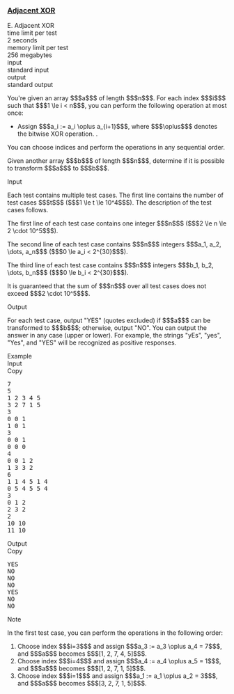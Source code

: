 <h3><a href="https://codeforces.com/contest/2131/problem/E" target="_blank" rel="noopener noreferrer">Adjacent XOR</a></h3>

<div class="header"><div class="title">E. Adjacent XOR</div><div class="time-limit"><div class="property-title">time limit per test</div>2 seconds</div><div class="memory-limit"><div class="property-title">memory limit per test</div>256 megabytes</div><div class="input-file input-standard"><div class="property-title">input</div>standard input</div><div class="output-file output-standard"><div class="property-title">output</div>standard output</div></div><div><p>  </p><p>You're given an array $$$a$$$ of length $$$n$$$. For each index $$$i$$$ such that $$$1 \le i < n$$$, you can perform the following operation <span class="tex-font-style-bf">at most once</span>:</p><ul> <li> Assign $$$a_i := a_i \oplus a_{i+1}$$$, where $$$\oplus$$$ denotes the <a>bitwise XOR operation</a>. . </li></ul><p>You can choose indices and perform the operations in any sequential order.</p><p>Given another array $$$b$$$ of length $$$n$$$, determine if it is possible to transform $$$a$$$ to $$$b$$$.</p></div><div class="input-specification"><div class="section-title">Input</div><p>Each test contains multiple test cases. The first line contains the number of test cases $$$t$$$ ($$$1 \le t \le 10^4$$$). The description of the test cases follows. </p><p>The first line of each test case contains one integer $$$n$$$ ($$$2 \le n \le 2 \cdot 10^5$$$).</p><p>The second line of each test case contains $$$n$$$ integers $$$a_1, a_2, \dots, a_n$$$ ($$$0 \le a_i < 2^{30}$$$).</p><p>The third line of each test case contains $$$n$$$ integers $$$b_1, b_2, \dots, b_n$$$ ($$$0 \le b_i < 2^{30}$$$).</p><p>It is guaranteed that the sum of $$$n$$$ over all test cases does not exceed $$$2 \cdot 10^5$$$. </p></div><div class="output-specification"><div class="section-title">Output</div><p>For each test case, output "<span class="tex-font-style-tt">YES</span>" (quotes excluded) if $$$a$$$ can be transformed to $$$b$$$; otherwise, output "<span class="tex-font-style-tt">NO</span>". You can output the answer in any case (upper or lower). For example, the strings "<span class="tex-font-style-tt">yEs</span>", "<span class="tex-font-style-tt">yes</span>", "<span class="tex-font-style-tt">Yes</span>", and "<span class="tex-font-style-tt">YES</span>" will be recognized as positive responses.</p></div><div class="sample-tests"><div class="section-title">Example</div><div class="sample-test"><div class="input"><div class="title">Input<div title="Copy" data-clipboard-target="#id004030709011185557" id="id001221579729324136" class="input-output-copier">Copy</div></div><pre id="id004030709011185557"><div class="test-example-line test-example-line-even test-example-line-0">7</div><div class="test-example-line test-example-line-odd test-example-line-1">5</div><div class="test-example-line test-example-line-odd test-example-line-1">1 2 3 4 5</div><div class="test-example-line test-example-line-odd test-example-line-1">3 2 7 1 5</div><div class="test-example-line test-example-line-even test-example-line-2">3</div><div class="test-example-line test-example-line-even test-example-line-2">0 0 1</div><div class="test-example-line test-example-line-even test-example-line-2">1 0 1</div><div class="test-example-line test-example-line-odd test-example-line-3">3</div><div class="test-example-line test-example-line-odd test-example-line-3">0 0 1</div><div class="test-example-line test-example-line-odd test-example-line-3">0 0 0</div><div class="test-example-line test-example-line-even test-example-line-4">4</div><div class="test-example-line test-example-line-even test-example-line-4">0 0 1 2</div><div class="test-example-line test-example-line-even test-example-line-4">1 3 3 2</div><div class="test-example-line test-example-line-odd test-example-line-5">6</div><div class="test-example-line test-example-line-odd test-example-line-5">1 1 4 5 1 4</div><div class="test-example-line test-example-line-odd test-example-line-5">0 5 4 5 5 4</div><div class="test-example-line test-example-line-even test-example-line-6">3</div><div class="test-example-line test-example-line-even test-example-line-6">0 1 2</div><div class="test-example-line test-example-line-even test-example-line-6">2 3 2</div><div class="test-example-line test-example-line-odd test-example-line-7">2</div><div class="test-example-line test-example-line-odd test-example-line-7">10 10</div><div class="test-example-line test-example-line-odd test-example-line-7">11 10</div></pre></div><div class="output"><div class="title">Output<div title="Copy" data-clipboard-target="#id004974064860656221" id="id00395578267676858" class="input-output-copier">Copy</div></div><pre id="id004974064860656221">YES
NO
NO
NO
YES
NO
NO
</pre></div></div></div><div class="note"><div class="section-title">Note</div><p>In the first test case, you can perform the operations in the following order:</p><ol> <li> Choose index $$$i=3$$$ and assign $$$a_3 := a_3 \oplus a_4 = 7$$$, and $$$a$$$ becomes $$$[1, 2, 7, 4, 5]$$$. </li><li> Choose index $$$i=4$$$ and assign $$$a_4 := a_4 \oplus a_5 = 1$$$, and $$$a$$$ becomes $$$[1, 2, 7, 1, 5]$$$. </li><li> Choose index $$$i=1$$$ and assign $$$a_1 := a_1 \oplus a_2 = 3$$$, and $$$a$$$ becomes $$$[3, 2, 7, 1, 5]$$$. </li></ol></div>